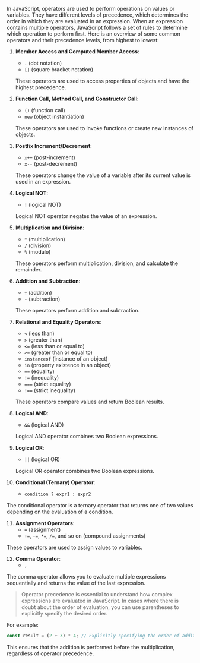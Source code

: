 In JavaScript, operators are used to perform operations on values or variables. They have different levels of precedence, which determines the order in which they are evaluated in an expression. When an expression contains multiple operators, JavaScript follows a set of rules to determine which operation to perform first. Here is an overview of some common operators and their precedence levels, from highest to lowest:

1. **Member Access and Computed Member Access**:
   - `.` (dot notation)
   - `[]` (square bracket notation)
   
   These operators are used to access properties of objects and have the highest precedence.

2. **Function Call, Method Call, and Constructor Call**:
   - `()` (function call)
   - `new` (object instantiation)

   These operators are used to invoke functions or create new instances of objects.

3. **Postfix Increment/Decrement**:
   - `x++` (post-increment)
   - `x--` (post-decrement)

   These operators change the value of a variable after its current value is used in an expression.

4. **Logical NOT**:
   - `!` (logical NOT)

   Logical NOT operator negates the value of an expression.

5. **Multiplication and Division**:
   - `*` (multiplication)
   - `/` (division)
   - `%` (modulo)

   These operators perform multiplication, division, and calculate the remainder.

6. **Addition and Subtraction**:
   - `+` (addition)
   - `-` (subtraction)

   These operators perform addition and subtraction.

7. **Relational and Equality Operators**:
   - `<` (less than)
   - `>` (greater than)
   - `<=` (less than or equal to)
   - `>=` (greater than or equal to)
   - `instanceof` (instance of an object)
   - `in` (property existence in an object)
   - `==` (equality)
   - `!=` (inequality)
   - `===` (strict equality)
   - `!==` (strict inequality)

   These operators compare values and return Boolean results.

8. **Logical AND**:
   - `&&` (logical AND)

   Logical AND operator combines two Boolean expressions.

9. **Logical OR**:
   - `||` (logical OR)

   Logical OR operator combines two Boolean expressions.

10. **Conditional (Ternary) Operator**:
    - `condition ? expr1 : expr2`

   The conditional operator is a ternary operator that returns one of two values depending on the evaluation of a condition.

11. **Assignment Operators**:
    - `=` (assignment)
    - `+=`, `-=`, `*=`, `/=`, and so on (compound assignments)

   These operators are used to assign values to variables.

12. **Comma Operator**:
    - `,`

   The comma operator allows you to evaluate multiple expressions sequentially and returns the value of the last expression.

>Operator precedence is essential to understand how complex expressions are evaluated in JavaScript. In cases where there is doubt about the order of evaluation, you can use parentheses to explicitly specify the desired order.

 For example:

```javascript
const result = (2 + 3) * 4; // Explicitly specifying the order of addition
```

This ensures that the addition is performed before the multiplication, regardless of operator precedence.